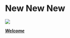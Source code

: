 # **New New New**

![](https://img.freepik.com/free-photo/opening-soon-text-with-stars-on-blue-background_23-2147948762.jpg?w=740&t=st=1686486973~exp=1686487573~hmac=61de627d5ef5d66d7a51fc758d4d79d0758a990570b4ac70eafc218e860902cc )

[**_Welcome_**](https://m1chaeltest17.github.io/newnewnew/)


